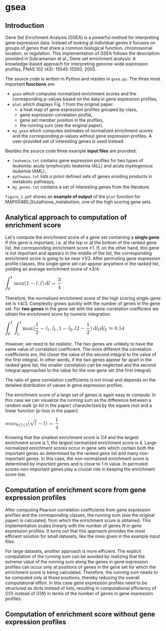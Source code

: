 # gsea

## Introduction
Gene Set Enrichment Analysis (GSEA) is a powerful method for interpreting gene expression data. Instead of looking at individual genes it focuses on groups of genes that share a common biological function, chromosomal location, or regulation. This implementation of GSEA follows the description provided in Subramanian et al., Gene set enrichment analysis: A knowledge-based approach for interpreting genome-wide expression profiles, PNAS 102 (43): 15545-15550, 2005.

The source code is written in Python and resides in `gsea.py`. The three most important __functions__ are:
* `gsea` which computes normalized enrichment scores and the corresponding _p_-values based on the data in gene expression profiles,
* `plot` which displays Fig. 1 from the original paper: 
  * a heat map of gene expression profiles grouped by class,
  * gene expression correlation profile,
  * gene set member position in the profiles, 
  * the running sum (see the original paper).
* `my_gsea` which computes estimates of normalized enrichment scores and the corresponding _p_-values without gene expression profiles. A user-provided set of interesting genes is used instead.

Besides the source code three example __input files__ are provided:
* `leukemia.txt` contains gene expression profiles for two types of leukemia: acute lymphocytic leukemia (ALL) and acute myelogenous leukemia (AML),
* `pythways.txt` lists _a priori_ defined sets of genes enoding products in metabolic pathways,
* `my_genes.txt` contains a set of interesting genes from the literature.

`figure_1.pdf` shows an __example of output__ of the `plot` function for MAP00480_Glutathione_metabolism, one of the high scoring gene sets.

## Analytical approach to computation of enrichment score
Let's compute the enrichment score of a gene set containing a __single gene__. If this gene is important, i.e. at the top or at the bottom of the ranked gene list, the corresponding enrichment score ±1. If, on the other hand, this gene is not important and appears in the middle of the list, the corresponding enrichment score is going to be near ±1/2. After permuting gene expression profile classes, this single-gene set can appear anywhere in the ranked list, yielding an average enrichment score of ±3/4:

![integral1](int1.gif)

Therefore, the normalized enrichment score of the high scoring single-gene set is ±4/3. Complexity grows quickly with the number of genes in the gene set. For __two genes__ in the gene set with the same correlation coefficient we obtain the enrichment score by numeric integration:

![integral2](int2.gif)

However, we need to be realistic. The two genes are unlikely to have the same value of correlation coefficient. The more different the correlation coefficients are, the closer the value of the second integral to the value of the first integral. In other words, if the two genes appear far apart in the ranked gene list, the smaller correlation can be neglected and the second integral approaches to the value for the one-gene set (the first integral).

The ratio of gene correlation coefficients is not trivial and depends on the detailed distribution of values in gene expression profiles.

The enrichment score of a large set of genes is again easy to compute. In this case we can visualize the running sum as the difference between a random walk (_p_-hit in the paper) characterized by the square root and a linear function (_p_-loss in the paper):

![random_walk](random_walk.gif)

Knowing that the smallest enrichment score is 1/4 and the largest enrichment score is 1, the largest normalized enrichment score is 4. Large normalized enrichment scores occur in gene sets which contain both the important genes as determined by the ranked gene list and many non-important genes. In this case, the non-normalized enrichment score is determined by important genes and is close to 1 in value. In permuted scores non-important genes play a crucial role in keeping the enrichment score low.

## Computation of enrichment score from gene expression profiles
After computing Pearson correlation coefficients from gene expression profiles and the corresponding classes, the running sum (see the original paper) is calculated, from which the enrichment score is obtained. This implementation scales linearly with the number of genes _N_ in gene expression profiles. It turns out that this approach provides the most efficient solution for small datasets, like the ones given in the example input files.

For large datasets, another approach is more efficient. The explicit computation of the running sum can be avoided by realizing that the extreme value of the running sum along the genes in gene expression profiles can occur only at positions of genes in the gene set for which the enrichment score is being calculated. Therefore, the running sum needs to be computed only at those positions, thereby reducing the overall computational effort. In this case gene expression profiles need to be structured as dicts instead of lists, resulting in computational efficiency of O(1) instead of O(_N_) in terms of the number of genes in gene expression profiles.

## Computation of enrichment score without gene expression profiles
